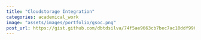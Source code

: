 ```yaml
---
title: "Cloudstorage Integration"
categories: academical_work
image: "assets/images/portfolio/gsoc.png"
post_url: https://gist.github.com/dbtdsilva/74f5ae9663cb7bec7ac10ddf9969ab83
---
```

